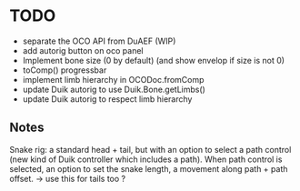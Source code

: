 # TODO

- separate the OCO API from DuAEF (WIP)
- add autorig button on oco panel
- Implement bone size (0 by default) (and show envelop if size is not 0)
- toComp() progressbar
- implement limb hierarchy in OCODoc.fromComp
- update Duik autorig to use Duik.Bone.getLimbs()
- update Duik autorig to respect limb hierarchy

## Notes

Snake rig: a standard head + tail, but with an option to select a path control (new kind of Duik controller which includes a path). When path control is selected, an option to set the snake length, a movement along path + path offset.
-> use this for tails too ?
